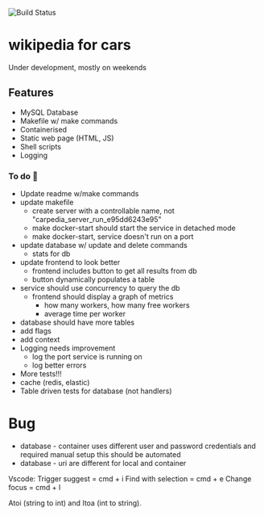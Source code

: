 ![Build Status](https://github.com/StuartsHome/carPedia/actions/workflows/go.yml/badge.svg)  
# wikipedia for cars

Under development, mostly on weekends

## Features
- MySQL Database
- Makefile w/ make commands
- Containerised
- Static web page (HTML, JS)
- Shell scripts
- Logging


### To do :wrench:
- Update readme w/make commands
- update makefile
    - create server with a controllable name, not "carpedia_server_run_e95dd6243e95"
    - make docker-start should start the service in detached mode
    - make docker-start, service doesn't run on a port
- update database w/ update and delete commands
    - stats for db
- update frontend to look better
    - frontend includes button to get all results from db
    - button dynamically populates a table
- service should use concurrency to query the db
    - frontend should display a graph of metrics
        - how many workers, how many free workers
        - average time per worker
- database should have more tables
- add flags
- add context
- Logging needs improvement
    - log the port service is running on
    - log better errors
- More tests!!!
- cache (redis, elastic)
- Table driven tests for database (not handlers)



# Bug
- database - container uses different user and password credentials and required manual setup
this should be automated
- database - uri are different for local and container

Vscode:
Trigger suggest = cmd + i
Find with selection = cmd + e
Change focus = cmd + l

Atoi (string to int) and Itoa (int to string).
